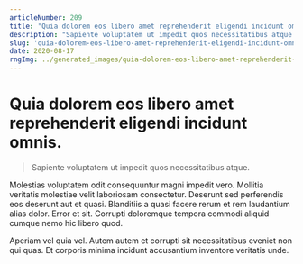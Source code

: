 ```yaml
---
articleNumber: 209
title: "Quia dolorem eos libero amet reprehenderit eligendi incidunt omnis."
description: "Sapiente voluptatem ut impedit quos necessitatibus atque."
slug: 'quia-dolorem-eos-libero-amet-reprehenderit-eligendi-incidunt-omnis.'
date: 2020-08-17
rngImg: ../generated_images/quia-dolorem-eos-libero-amet-reprehenderit-eligendi-incidunt-omnis..jpg
---
```


# Quia dolorem eos libero amet reprehenderit eligendi incidunt omnis.

> Sapiente voluptatem ut impedit quos necessitatibus atque.

Molestias voluptatem odit consequuntur magni impedit vero. Mollitia veritatis molestiae velit laboriosam consectetur. Deserunt sed perferendis eos deserunt aut et quasi. Blanditiis a quasi facere rerum et rem laudantium alias dolor. Error et sit. Corrupti doloremque tempora commodi aliquid cumque nemo hic libero quod.
 Aperiam vel quia vel. Autem autem et corrupti sit necessitatibus eveniet non qui quas. Et corporis minima incidunt accusantium inventore veritatis unde.

